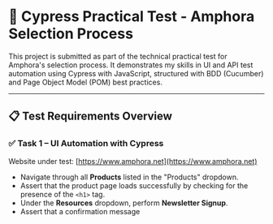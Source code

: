 # 🧪 Cypress Practical Test - Amphora Selection Process

This project is submitted as part of the technical practical test for Amphora's selection process. It demonstrates my skills in UI and API test automation using Cypress with JavaScript, structured with BDD (Cucumber) and Page Object Model (POM) best practices.

---

## 📋 Test Requirements Overview

### ✅ Task 1 – UI Automation with Cypress

Website under test: [https://www.amphora.net](https://www.amphora.net)

- Navigate through all **Products** listed in the "Products" dropdown.
- Assert that the product page loads successfully by checking for the presence of the `<h1>` tag.
- Under the **Resources** dropdown, perform **Newsletter Signup**.
- Assert that a confirmation message
